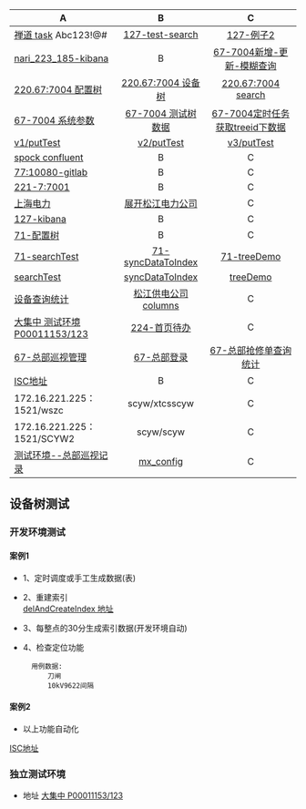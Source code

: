 
A                 |B           | C|
------------            |:-------------:| :------------:|
[禅道 task](http://172.16.221.233/zentao/project-task-1.html) Abc123!@#   | [127-test-search](http://127.0.0.1/~qk/1_nanri/test-es/test-search.html) | [127-例子2](http://127.0.0.1/~qk/1_nanri/test-es/test-search2.html)
[nari_223_185-kibana](http://nari_223_185:5601/app/kibana#/dev_tools/console?_g=()) | B              | [67-7004新增-更新-模糊查询](http://172.16.220.67:7004/sgpms/pmsframework/rest/pmstreeserviceForRollingForSearch/treeES/putAndUpdate)
[220.67:7004 配置树](http://172.16.220.67:7004/sgpms/pmsframework/mxpms/index.jsp) | [220.67:7004 设备树](http://172.16.220.67:7004/sgpms/pmsframework/rest/pmstreeserviceForRollingForSearch/tree/liuy81b045ab00a50145ac018bde0002__ISC_ID@FFFFFFFFFFFFFFFFFFFFFFFFFFFFSP0A/37%7CFFFFFFFFFFFFFFFFFFFFFFFFFFFFSP0A?rnd=0.7865176245702088&params=%7B%22pageIndex%22%3A0%2C%22pageSize%22%3A1000%2C%22itemType%22%3A%22liuy81b045ab00a50145ac018bde0002%23znyc_dydjTree%22%7D&_=1496889015291)              | [220.67:7004 search](http://172.16.220.67:7004/sgpms/com.sgcc.pms.framework.monitor/search/index.jsp)
[67-7004 系统参数](http://172.16.220.67:7004/sgpms/pmsframework/sysglobalconfs/index.jsp) | [67-7004 测试树数据](http://172.16.220.67:7004/sgpms/pmsframework/rest/pmstreeservice/tree/2c905eb35c5d4e36015c5d57f0640003/100?rnd=0.5110091705123565&params=%7B%22pageIndex%22%3A0%2C%22pageSize%22%3A1000%2C%22itemType%22%3A%222c905eb35c5d4e36015c5d57f0640003%23sysbaseorg%22%7D&_=1497322085476)              | [67-7004定时任务获取treeid下数据](http://172.16.220.67:7004/sgpms/pmsframework/rest/pmstreeservice/tree/search/getall/tree)
[v1/putTest](http://172.16.220.67:7004/sgpms/pmsframework/rest/pmstreeserviceForRollingForSearch/treeES/v1/putTest) |[v2/putTest](http://172.16.220.67:7004/sgpms/pmsframework/rest/pmstreeserviceForRollingForSearch/treeES/v2/putTest)              | [v3/putTest](http://172.16.220.67:7004/sgpms/pmsframework/rest/pmstreeserviceForRollingForSearch/treeES/v3/putTest)
[spock confluent](http://172.16.220.67:7004/sgpms/pmsframework/rest/pmstreeconfluentservice/treeES/putAndUpdate) | B              | C
[77:10080-gitlab](http://172.16.220.77:10080/)  | B              | C
[221-7:7001](http://172.16.221.7:7001/sgpms/portal/default.jsp) | B              | C
[上海电力](http://172.16.220.67:7004/sgpms/pmsframework/rest/pmstreeservice/tree/2c905eb35c5d4e36015c5d57f0640003/100?rnd=0.11495223721826009&params=%7B%22pageIndex%22%3A0%2C%22pageSize%22%3A1000%2C%22itemType%22%3A%222c905eb35c5d4e36015c5d57f0640003%23sysbaseorg%22%7D&_=1497335253965) | [展开松江电力公司](http://172.16.220.67:7004/sgpms/pmsframework/rest/pmstreeservice/tree/2c905eb35c5d4e36015c5d57f0640003/159?rnd=0.7967278551938655&params=%7B%22pageIndex%22%3A0%2C%22pageSize%22%3A1000%2C%22itemType%22%3A%222c905eb35c5d4e36015c5d57f0640003%23sysbaseorg%22%7D&_=1497335277389)              | C
[127-kibana](http://127.0.0.1:5601/app/kibana#/dev_tools/console?_g=()) | B              | C
[71-配置树](http://172.16.220.71:7004/sgpms/pmsframework/mxpms/index.jsp) | B              | C
[71-searchTest](http://172.16.220.71:7004/sgpms/com.sgcc.pms.framework.zdhcs/searchTest/index.jsp) | [71-syncDataToIndex](http://172.16.220.71:7004/sgpms/com.sgcc.pms.framework.zdhcs/syncDataToIndex/index.jsp)              | [71-treeDemo](http://172.16.220.71:7004/sgpms/com.sgcc.pms.framework.zdhcs/treeDemo/index.jsp)
[searchTest](http://172.16.220.67:7004/sgpms/com.sgcc.pms.framework.zdhcs/searchTest/index.jsp) | [syncDataToIndex](http://172.16.220.67:7004/sgpms/com.sgcc.pms.framework.zdhcs/syncDataToIndex/index.jsp)              | [treeDemo](http://172.16.220.67:7004/sgpms/com.sgcc.pms.framework.zdhcs/treeDemo/index.jsp)
[设备查询统计](http://172.16.220.67:7004/sgpms/com.sgcc.pms.dwzy.sbtz.cxtj/sbcxtjmain/index.jsp) | [松江供电公司 columns](http://172.16.220.67:7004/sgpms/pmsframework/rest/tpmsconftreeinfo/getNodeForID?treeid=juyi81b045ab00a50145ac018bde0002&rnd=0.6825896395464117&term=%E6%9D%BE%E6%B1%9F&limit=10&itemType=sysbaseorg&selectionId=100&_=1498183156819)              | C
[大集中 测试环境 P00011153/123](http://172.16.221.224:7004/sgpms/com.sgcc.pms.dwzy.sbbg.tm/plxgmain/index.jsp?sqdid=FDE58355-7A7B-0FAF-0AF9-9BF32010E658) | [224-首页待办](http://172.16.221.224:7004/sgpms/)              | C
[67-总部巡视管理](http://172.16.220.67:9000/zbsgpms/zbxsgl/zbxsjlcxtj/index.jsp) | [67-总部登录](http://172.16.220.22:9000/zbsgpms/workbench/default.jsp)              | [67-总部抢修单查询统计](http://172.16.220.67:9110/zbsgpms/com.sgcc.pms.ywjx.pwgzqxgl.hqstatistics/hqFaultStatistics/index.jsp)
[ISC地址](http://172.16.221.68:7002/isc_sso/login?service=http%3A%2F%2F172.16.221.68%3A7002%2Fisc_mp%2Fframework%2Fdesktop%2Findex.jsp)|B|C|
172.16.221.225：1521/wszc | scyw/xtcsscyw              | C|
172.16.221.225：1521/SCYW2 | scyw/scyw              | C|
[测试环境--总部巡视记录](http://172.16.221.91:7004/zbsgpms/zbxsgl/zbxsjlcxtj/index.jsp) | [mx_config](http://172.16.221.91:7004/zbsgpms/mx/mx_config.htm)              | C

## 设备树测试

### 开发环境测试

#### 案例1
* 1、定时调度或手工生成数据(表)
* 2、重建索引  
    [delAndCreateIndex 地址](http://172.16.220.67:7004/sgpms/pmsframework/rest/pmstreeservice/treeES/delAndCreateIndex)
* 3、每整点的30分生成索引数据(开发环境自动)
* 4、检查定位功能

        用例数据:
            刀闸
            10kV9622间隔
            
#### 案例2

*	以上功能自动化

[ISC地址](http://172.16.221.68:7002/isc_sso/login?service=http%3A%2F%2F172.16.221.68%3A7002%2Fisc_mp%2Fframework%2Fdesktop%2Findex.jsp)            
            
### 独立测试环境

*  地址 
[大集中 P00011153/123](http://172.16.221.224:7004/sgpms/com.sgcc.pms.dwzy.sbbg.tm/plxgmain/index.jsp?sqdid=FDE58355-7A7B-0FAF-0AF9-9BF32010E658)        